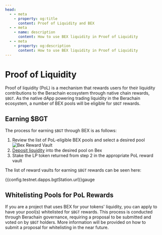 ```yaml
---
head:
  - - meta
    - property: og:title
      content: Proof of Liquidity and BEX
  - - meta
    - name: description
      content: How to use BEX liquidity in Proof of Liquidity
  - - meta
    - property: og:description
      content: How to use BEX liquidity in Proof of Liquidity
---
```


<script setup>
  import config from '@berachain/config/constants.json';
</script>

# Proof of Liquidity

Proof of liquidity (PoL) is a mechanism that rewards users for their liquidity contributions to the Berachain ecosystem through native chain rewards, `$BGT`. As the native dApp powering trading liquidity in the Berachain ecosystem, a number of BEX pools will be eligible for `$BGT` rewards.

## Earning $BGT

The process for earning `$BGT` through BEX is as follows:

1. Review the list of PoL-eligible BEX pools and select a desired pool
   ![Bex Reward Vault](/assets/bex-gauge.png)
2. [Deposit liquidity](/learn/guides/liquidity/intro) into the desired pool on Bex
3. Stake the LP token returned from step 2 in the appropriate PoL reward vault

The list of reward vaults for earning `$BGT` rewards can be seen here:

{{config.testnet.dapps.bgtStation.url}}gauge

## Whitelisting Pools for PoL Rewards

If you are a project that uses BEX for your tokens' liquidity, you can apply to have your pool(s) whitelisted for `$BGT` rewards. This process is conducted through Berachain governance, requiring a proposal to be submitted and voted on by `$BGT` holders. More information will be provided on how to submit a proposal for whitelisting in the near future.
